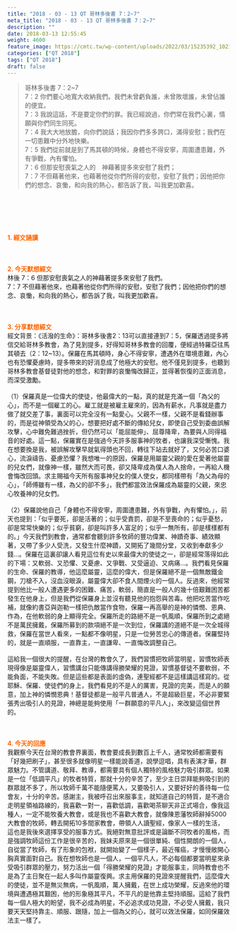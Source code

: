 ```yaml
---
title: "2018 - 03 - 13 QT 哥林多後書 7：2~7"
meta_title: "2018 - 03 - 13 QT 哥林多後書 7：2~7"
description: ""
date: 2018-03-13 12:55:45
weight: 4600
feature_image: https://cmtc.tw/wp-content/uploads/2022/03/15235392_10211799862337740_180693556567566654_o-1.webp
categories: ["QT 2018"]
tags: ["QT 2018"]
draft: false
---
```


<blockquote>哥林多後書 7：2~7<br />
7：2 你們要心地寬大收納我們。我們未曾虧負誰，未曾敗壞誰，未曾佔誰的便宜。<br />
7：3 我說這話，不是要定你們的罪。我已經說過，你們常在我們心裏，情願與你們同生同死。<br />
7：4 我大大地放膽，向你們說話；我因你們多多誇口，滿得安慰；我們在一切患難中分外地快樂。<br />
7：5 我們從前就是到了馬其頓的時候，身體也不得安寧，周圍遭患難，外有爭戰，內有懼怕。<br />
7：6 但那安慰喪氣之人的　神藉著提多來安慰了我們；<br />
7：7 不但藉著他來，也藉著他從你們所得的安慰，安慰了我們；因他把你們的想念、哀慟，和向我的熱心，都告訴了我，叫我更加歡喜。</blockquote><br />
&nbsp;<br />
<br />
&nbsp;<br />
<br />
<span style="color: #ff6600;"><strong>1. </strong><strong>經文誦讀</strong></span><br />
<br />
<span style="color: #ff6600;"><strong> </strong></span><br />
<br />
<span style="color: #ff6600;"><strong>2. 今天默想</strong><strong>經文<br />
</strong></span>林後 7：6 但那安慰喪氣之人的神藉著提多來安慰了我們。<br />
7：7 不但藉著他來，也藉著他從你們所得的安慰，安慰了我們；因他把你們的想念、哀慟，和向我的熱心，都告訴了我，叫我更加歡喜。<br />
<br />
&nbsp;<br />
<br />
<span style="color: #ff6600;"><strong>3. 分享默想經文<br />
</strong></span>經文背景：《活潑的生命》：哥林多後書2：13可以直接連到7：5，保羅透過提多將信交給哥林多教會，為了見到提多，好得知哥林多教會的回覆，便經過特羅亞往馬其頓去（2：12~13）。保羅在馬其頓時，身心不得安寧，遭遇外在環境患難，內心也有恐懼憂慮時，提多帶來的好消息成了他極大的安慰。他不僅見到提多，也聽到哥林多教會基督徒對他的想念，和對罪的哀慟悔改歸正，並得著恢復的正面消息，而深受激勵。<br />
<br />
（1）保羅真是一位偉大的使徒，他最偉大的一點，真的就是充滿一個「為父的心」，而不是一個雇工的心。雇工就是被雇主雇來的，因為有薪水，凡事就是盡力做了就交差了事，裏面可以完全沒有一點愛心。父親不一樣，父親不是看錢辦事的，而是從神領受為父的心，想要把好處不斷的傳給兒女，即使自己受到委曲誤解攻擊，心中難免難過挫折，但仍然可以「能屈能伸」、屈尊降卑，為要與人同得福音的好處。這一點，保羅實在是強過今天許多服事神的牧者，也讓我深受慚愧。我在想要換是我，被誤解攻擊早就氣得頭也不回，轉往下站去就好了，又何必苦口婆心，流淚禱告、憂慮恐懼？我想唯一的原因，保羅是用屬靈父親的愛在愛著他屬靈的兒女們，就像神一樣，雖然大而可畏，卻又降卑成為僕人為人捨命，一再給人機會悔改回頭。求主賜福今天所有服事神兒女的僕人使女，都同樣帶有「為父為母的心」，「師傅雖有一樣，為父的卻不多」，我們都當效法保羅成為屬靈的父親，來忠心牧養神的兒女們。<br />
<br />
（2）保羅說他自己「身體也不得安寧，周圍遭患難，外有爭戰，內有懼怕。」，前天也提到：「似乎要死，卻是活著的；似乎受責罰，卻是不至喪命的；似乎憂愁，卻是常常快樂的；似乎貧窮，卻是叫許多人富足的；似乎一無所有，卻是樣樣都有的。」今天我們到教會，通常都會聽到許多牧師的豐功偉業、神蹟奇事、績效顯著，又帶了多少人受洗，又發生什麼神蹟，又開拓了幾間分堂，又收到奉獻多少錢…。保羅在這裏卻讓人看見這位有史以來最偉大的使徒之一，卻是經常落得如此的下場：又軟弱、又恐懼、又憂慮、又爭戰、又受逼迫、又病痛…。我們看見保羅的生命、保羅的教導，他這麼屬靈，這麼的偉大，但是保羅絕不是一個無敵鐵金鋼，刀槍不入，沒血沒眼淚，屬靈偉大卻不食人間煙火的一個人。反過來，他經常提到他比一般人遭遇更多的困難、痛苦，軟弱，簡直是一般人的幾十倍艱難困苦都發生在他身上，但是我們從保羅身上並沒有聽見他的抱怨與苦毒。他把吃苦當作吃補，就像約書亞與迦勒一樣把仇敵當作食物，保羅一再高舉的是神的憐憫、恩典、作為，在他軟弱的身上顯得完全。保羅所走的路絕不是一帆風順，保羅所到之處絕不是萬民擁戴，保羅所募到的款項絕不是一次到位，保羅講的道絕不是一次全城得救，保羅在當世人看來，一點都不像明星，只是一位勞苦忠心的傳道者。保羅堅持的，就是一直順服，一直靠主，一直謙卑、一直悔改調整自己。<br />
<br />
這給我一個很大的提醒，在台灣的教會久了，我們習慣把牧師當明星，習慣牧師表現得像是屬靈偉人，習慣講台只能傳講得勝榮耀的見證，習慣基督徒不要軟弱，不能負面，不能失敗。但是這些都是表面的虛偽，連聖經都不是這樣講這樣寫的。從耶穌、保羅、使徒們的身上，我們看見的不是人的厲害，見證的完美，而是人的願意，加上神的憐憫恩典！基督徒都是一般平凡普通人，不是超級巨星，不必非要緊張秀出吸引人的見證，神總是能夠使用「一群願意的平凡人」，來改變這個世界的。<br />
<br />
&nbsp;<br />
<br />
<span style="color: #ff6600;"><strong>4. 今天的回應<br />
</strong></span>我觀察今天在台灣的教會界裏面，教會要成長到數百上千人，通常牧師都需要有「好幾把刷子」，甚至很多就像明星一樣能說善道，說學逗唱，具有表演才華，群眾魅力。不管講道、敬拜、教導，都需要具有個人獨特的風格魅力吸引群眾。如果是一位「低調平凡」的牧者特質，那就十分的辛苦了，至少主日崇拜能夠吸引到的群眾就不多了，所以牧師千萬不能隨便罵人，又要吸引人，又要好好的善待每一位會友，十分的辛苦。感謝主，我被呼召出來服事主，就知道自己的特質，是不適合走明星領袖路線的，我喜歡一對一，喜歡低調，喜歡喝茶聊天非正式場合，像我這種人，一定不能牧養大教會，或是我也不喜歡大教會，就像陳恩藩牧師辭掉5000大教會的牧師，轉去開拓10多間家教會，帶領人人讀聖經，像家人一樣的生活，這也是我後來選擇享受的服事方式。我絕對無意批評或是論斷不同牧者的風格，而是強調牧師這份工作是很辛苦的，我妹夫原來是一個很單純、個性開朗的一個人，自從當了牧師，有了形象的包袱，就開始變了一個樣子，最近罹癌，才慢慢敞開心胸真實面對自己。我在想牧師也是一個人，一個平凡人，不必每個都要當明星來承受吸引群眾的壓力，努力活出一個「得勝榮耀的見證」才能服事主，同時教會也不是為了主日聚在一起人多叫作屬靈復興。求主用保羅的見證來提醒我們，這麼偉大的使徒，並不是無災無病，一帆風順，萬人擁戴，在世上成功榮耀，反過來他的環境與遭遇極其艱困，他的形象極其平凡，不平凡的是他靠主堅持順服。這給了我們每一個人極大的盼望，我不必成為明星，不必追求成功見證，不必受人擁戴，我只要天天堅持靠主、順服、跟隨，加上一個為父的心，就可以效法保羅，如同保羅效法主一樣了。
        